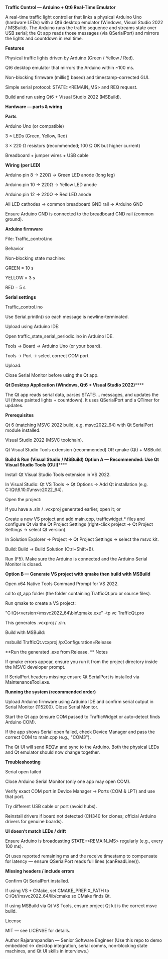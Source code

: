 ****Traffic Control — Arduino + Qt6 Real-Time Emulator****

A real-time traffic light controller that links a physical Arduino Uno (hardware LEDs) with a Qt6 desktop emulator (Windows, Visual Studio 2022 / MSBuild).
The Arduino runs the traffic sequence and streams state over USB serial; the Qt app reads those messages (via QSerialPort) and mirrors the lights and countdown in real time.

**Features**

Physical traffic lights driven by Arduino (Green / Yellow / Red).

Qt6 desktop emulator that mirrors the Arduino within ~100 ms.

Non-blocking firmware (millis() based) and timestamp-corrected GUI.

Simple serial protocol: STATE:<COLOR>:<REMAIN_MS> and REQ request.

Build and run using Qt6 + Visual Studio 2022 (MSBuild).

****Hardware — parts & wiring****

**Parts**

Arduino Uno (or compatible)

3 × LEDs (Green, Yellow, Red)

3 × 220 Ω resistors (recommended; 100 Ω OK but higher current)

Breadboard + jumper wires + USB cable

**Wiring (per LED)**

Arduino pin 8 → 220Ω → Green LED anode (long leg)

Arduino pin 10 → 220Ω → Yellow LED anode

Arduino pin 12 → 220Ω → Red LED anode

All LED cathodes → common breadboard GND rail → Arduino GND

Ensure Arduino GND is connected to the breadboard GND rail (common ground).

****Arduino firmware****

File: Traffic_control.ino

Behavior

Non-blocking state machine:

GREEN = 10 s

YELLOW = 3 s

RED = 5 s


**Serial settings**

Traffic_control.ino

Use Serial.println() so each message is newline-terminated.

Upload using Arduino IDE:

Open traffic_state_serial_periodic.ino in Arduino IDE.

Tools → Board → Arduino Uno (or your board).

Tools → Port → select correct COM port.

Upload.

Close Serial Monitor before using the Qt app.

**Qt Desktop Application (Windows, Qt6 + Visual Studio 2022)******

The Qt app reads serial data, parses STATE:... messages, and updates the UI (three painted lights + countdown). It uses QSerialPort and a QTimer for updates.

**Prerequisites**

Qt 6 (matching MSVC 2022 build, e.g. msvc2022_64) with Qt SerialPort module installed.

Visual Studio 2022 (MSVC toolchain).

Qt Visual Studio Tools extension (recommended) OR qmake (Qt) + MSBuild.

**Build & Run (Visual Studio / MSBuild)
Option A — Recommended: Use Qt Visual Studio Tools (GUI)******

Install Qt Visual Studio Tools extension in VS 2022.

In Visual Studio: Qt VS Tools → Qt Options → Add Qt installation (e.g. C:\Qt\6.10.0\msvc2022_64).

Open the project:

If you have a .sln / .vcxproj generated earlier, open it; or

Create a new VS project and add main.cpp, trafficwidget.* files and configure Qt via the Qt Project Settings (right-click project → Qt Project Settings → select Qt version).

In Solution Explorer → Project → Qt Project Settings → select the msvc kit.

Build: Build → Build Solution (Ctrl+Shift+B).

Run (F5). Make sure the Arduino is connected and the Arduino Serial Monitor is closed.

**Option B — Generate VS project with qmake then build with MSBuild**

Open x64 Native Tools Command Prompt for VS 2022.

cd to qt_app folder (the folder containing TrafficQt.pro or source files).

Run qmake to create a VS project:

"C:\Qt\<version>\msvc2022_64\bin\qmake.exe" -tp vc TrafficQt.pro


This generates .vcxproj / .sln.

Build with MSBuild:

msbuild TrafficQt.vcxproj /p:Configuration=Release


**Run the generated .exe from Release\.
**
Notes

If qmake errors appear, ensure you run it from the project directory inside the MSVC developer prompt.

If SerialPort headers missing: ensure Qt SerialPort is installed via MaintenanceTool.exe.

****Running the system (recommended order)****

Upload Arduino firmware using Arduino IDE and confirm serial output in Serial Monitor (115200). Close Serial Monitor.

Start the Qt app (ensure COM passed to TrafficWidget or auto-detect finds Arduino COM).

If the app shows Serial open failed, check Device Manager and pass the correct COM to main.cpp (e.g., "COM3").

The Qt UI will send REQ\n and sync to the Arduino. Both the physical LEDs and Qt emulator should now change together.

**Troubleshooting**

Serial open failed

Close Arduino Serial Monitor (only one app may open COM).

Verify exact COM port in Device Manager → Ports (COM & LPT) and use that port.

Try different USB cable or port (avoid hubs).

Reinstall drivers if board not detected (CH340 for clones; official Arduino drivers for genuine boards).

**UI doesn’t match LEDs / drift**

Ensure Arduino is broadcasting STATE:<COLOR>:<REMAIN_MS> regularly (e.g., every 100 ms).

Qt uses reported remaining ms and the receive timestamp to compensate for latency — ensure QSerialPort reads full lines (canReadLine()).

**Missing headers / include errors**

Confirm Qt SerialPort installed.

If using VS + CMake, set CMAKE_PREFIX_PATH to C:/Qt/<version>/msvc2022_64/lib/cmake so CMake finds Qt.

If using MSBuild via Qt VS Tools, ensure project Qt kit is the correct msvc build.

License

MIT — see LICENSE for details.

Author
Rajarampandian — Senior Software Engineer
(Use this repo to demo embedded ↔ desktop integration, serial comms, non-blocking state machines, and Qt UI skills in interviews.)
